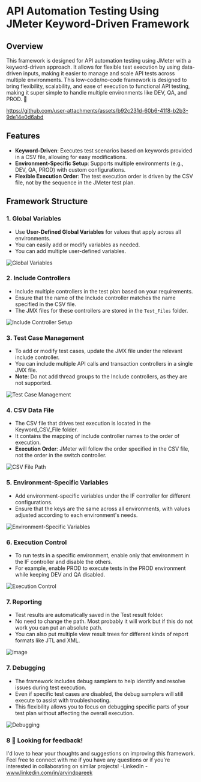 # API Automation Testing Using JMeter Keyword-Driven Framework

## Overview
This framework is designed for API automation testing using JMeter with a keyword-driven approach. It allows for flexible test execution by using data-driven inputs, making it easier to manage and scale API tests across multiple environments.
This low-code/no-code framework is designed to bring flexibility, scalability, and ease of execution to functional API testing, making it super simple to handle multiple environments like DEV, QA, and PROD. 🎯

https://github.com/user-attachments/assets/b92c231d-60b6-41f8-b2b3-9de14e0d6abd

## Features
- **Keyword-Driven**: Executes test scenarios based on keywords provided in a CSV file, allowing for easy modifications.
- **Environment-Specific Setup**: Supports multiple environments (e.g., DEV, QA, PROD) with custom configurations.
- **Flexible Execution Order**: The test execution order is driven by the CSV file, not by the sequence in the JMeter test plan.

## Framework Structure

### 1. Global Variables
- Use **User-Defined Global Variables** for values that apply across all environments.
- You can easily add or modify variables as needed.
- You can add multiple user-defined variables.

![Global Variables](https://github.com/user-attachments/assets/db9041c0-4e88-462d-81b1-17fc0c99d3e8)

### 2. Include Controllers
- Include multiple controllers in the test plan based on your requirements.
- Ensure that the name of the Include controller matches the name specified in the CSV file.
- The JMX files for these controllers are stored in the `Test_Files` folder.

![Include Controller Setup](https://github.com/user-attachments/assets/dd852191-f15f-4cd9-a832-d09089e8df2c)

### 3. Test Case Management
- To add or modify test cases, update the JMX file under the relevant include controller.
- You can include multiple API calls and transaction controllers in a single JMX file.
- **Note**: Do not add thread groups to the Include controllers, as they are not supported.

![Test Case Management](https://github.com/user-attachments/assets/f7c0866b-d1be-44f1-8fca-06d6c9e7c799)

### 4. CSV Data File
- The CSV file that drives test execution is located in the Keyword_CSV_File folder.
- It contains the mapping of include controller names to the order of execution.
- **Execution Order**: JMeter will follow the order specified in the CSV file, not the order in the switch controller.

![CSV File Path](https://github.com/user-attachments/assets/d84d3217-8540-4b09-883c-c73c8041a955)

### 5. Environment-Specific Variables
- Add environment-specific variables under the IF controller for different configurations.
- Ensure that the keys are the same across all environments, with values adjusted according to each environment's needs.

![Environment-Specific Variables](https://github.com/user-attachments/assets/a6301af2-0311-429c-9f8e-41333b398ec4)

### 6. Execution Control
- To run tests in a specific environment, enable only that environment in the IF controller and disable the others.
- For example, enable PROD to execute tests in the PROD environment while keeping DEV and QA disabled.

![Execution Control](https://github.com/user-attachments/assets/249f1002-fce7-4db3-bb58-df90d2b8d8ba)

### 7. Reporting
- Test results are automatically saved in the Test result folder.
- No need to change the path. Most probably it will work but if this do not work you can put an absolute path.
- You can also put multiple view result trees for different kinds of report formats like JTL and XML.

![image](https://github.com/user-attachments/assets/249f1002-fce7-4db3-bb58-df90d2b8d8ba)

### 7. Debugging
- The framework includes debug samplers to help identify and resolve issues during test execution.
- Even if specific test cases are disabled, the debug samplers will still execute to assist with troubleshooting.
- This flexibility allows you to focus on debugging specific parts of your test plan without affecting the overall execution.

![Debugging](https://github.com/user-attachments/assets/a8578c84-0c0f-4856-a8c4-86eef7dc8208)

### 8 🔧 Looking for feedback!
I'd love to hear your thoughts and suggestions on improving this framework. Feel free to connect with me if you have any questions or if you're interested in collaborating on similar projects!
-LinkedIn - www.linkedin.com/in/arvindpareek




